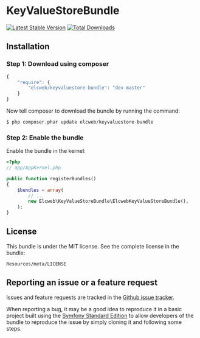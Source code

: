 KeyValueStoreBundle
===================

[![Latest Stable Version](https://poser.pugx.org/elcweb/keyvaluestore-bundle/v/stable.png)](https://packagist.org/packages/elcweb/keyvaluestore-bundle)
[![Total Downloads](https://poser.pugx.org/elcweb/keyvaluestore-bundle/downloads.png)](https://packagist.org/packages/elcweb/keyvaluestore-bundle)

Installation
------------

### Step 1: Download using composer

```js
{
    "require": {
        "elcweb/keyvaluestore-bundle": "dev-master"
    }
}
```

Now tell composer to download the bundle by running the command:

``` bash
$ php composer.phar update elcweb/keyvaluestore-bundle
```

### Step 2: Enable the bundle

Enable the bundle in the kernel:

``` php
<?php
// app/AppKernel.php

public function registerBundles()
{
    $bundles = array(
        // ...
        new Elcweb\KeyValueStoreBundle\ElcwebKeyValueStoreBundle(),
    );
}
```

License
-------

This bundle is under the MIT license. See the complete license in the bundle:

    Resources/meta/LICENSE

Reporting an issue or a feature request
---------------------------------------

Issues and feature requests are tracked in the [Github issue tracker](https://github.com/elcweb/KeyValueStoreBundle/issues).

When reporting a bug, it may be a good idea to reproduce it in a basic project
built using the [Symfony Standard Edition](https://github.com/symfony/symfony-standard)
to allow developers of the bundle to reproduce the issue by simply cloning it
and following some steps.